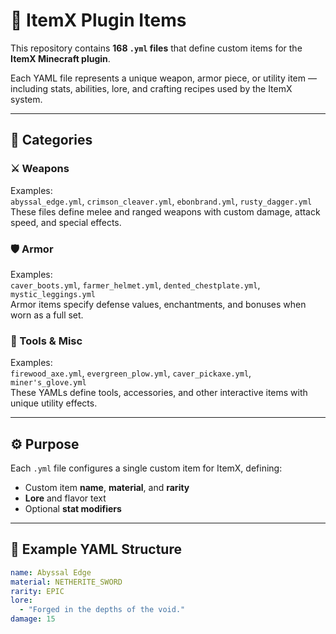 # 🧱 ItemX Plugin Items

This repository contains **168 `.yml` files** that define custom items for the **ItemX Minecraft plugin**.

Each YAML file represents a unique weapon, armor piece, or utility item — including stats, abilities, lore, and crafting recipes used by the ItemX system.

---

## 🔹 Categories

### ⚔️ Weapons
Examples:  
`abyssal_edge.yml`, `crimson_cleaver.yml`, `ebonbrand.yml`, `rusty_dagger.yml`  
These files define melee and ranged weapons with custom damage, attack speed, and special effects.

### 🛡️ Armor
Examples:  
`caver_boots.yml`, `farmer_helmet.yml`, `dented_chestplate.yml`, `mystic_leggings.yml`  
Armor items specify defense values, enchantments, and bonuses when worn as a full set.

### 🧰 Tools & Misc
Examples:  
`firewood_axe.yml`, `evergreen_plow.yml`, `caver_pickaxe.yml`, `miner's_glove.yml`  
These YAMLs define tools, accessories, and other interactive items with unique utility effects.

---

## ⚙️ Purpose

Each `.yml` file configures a single custom item for ItemX, defining:
- Custom item **name**, **material**, and **rarity**
- **Lore** and flavor text
- Optional **stat modifiers**

---

## 🧩 Example YAML Structure

```yaml
name: Abyssal Edge
material: NETHERITE_SWORD
rarity: EPIC
lore:
  - "Forged in the depths of the void."
damage: 15
